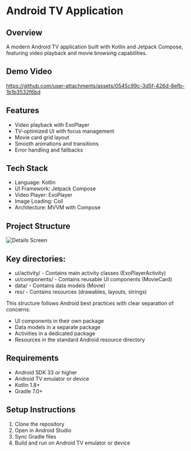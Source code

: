 # Android TV Application

## Overview
A modern Android TV application built with Kotlin and Jetpack Compose, featuring video playback and movie browsing capabilities.



## Demo Video

https://github.com/user-attachments/assets/0545c99c-3d5f-426d-8efb-1b1b3532f6bd



## Features
- Video playback with ExoPlayer
- TV-optimized UI with focus management
- Movie card grid layout
- Smooth animations and transitions
- Error handling and fallbacks

## Tech Stack
- Language: Kotlin
- UI Framework: Jetpack Compose
- Video Player: ExoPlayer
- Image Loading: Coil
- Architecture: MVVM with Compose

## Project Structure

![Details Screen](https://i.imgur.com/RkRkVLh.png)



## Key directories:

- ui/activity/ - Contains main activity classes (ExoPlayerActivity)
- ui/components/ - Contains reusable UI components (MovieCard)
- data/ - Contains data models (Movie)
- res/ - Contains resources (drawables, layouts, strings)


This structure follows Android best practices with clear separation of concerns:

- UI components in their own package
- Data models in a separate package
- Activities in a dedicated package
- Resources in the standard Android resource directory

## Requirements
- Android SDK 33 or higher
- Android TV emulator or device
- Kotlin 1.8+
- Gradle 7.0+


## Setup Instructions
1. Clone the repository
2. Open in Android Studio
3. Sync Gradle files
4. Build and run on Android TV emulator or device
